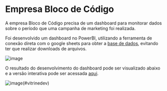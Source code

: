 # Empresa Bloco de Código

A empresa Bloco de Código precisa de um dashboard para monitorar dados sobre o período que uma campanha de marketing foi realizada.

Foi desenvolvido um dashboard no PowerBI, utilizando a ferramenta de conexão direta com o google sheets para obter a [base de dados](https://docs.google.com/spreadsheets/d/1sMsOd7VtrwiLcj3efrvVFXxRGowC7kqH61eENu30U88/edit?usp=share_link), evitando ter que realizar downloads de arquivos.

![image](https://github.com/felipesbreve/ChallengeBI/assets/72587609/80904bd5-fa7e-45c1-a420-0e1ec60eef4a)

O resultado do desenvolvimento do dashboard pode ser visualizado abaixo e a versão interativa pode ser acessada [aqui](https://app.powerbi.com/view?r=eyJrIjoiMDVkZjAxODktZjdjNy00MWU1LThlYTgtNjhlMzBmNDJjNWI5IiwidCI6IjJhZDMyYzlkLTMxNGItNDdiYi1hYzJiLTUzZDkwMTRmM2I3YyJ9).

![image](https://github.com/felipesbreve/ChallengeBI/assets/72587609/757b260c-c31e-4b2e-b587-0e8eaae042ca)(#vitrinedev)
